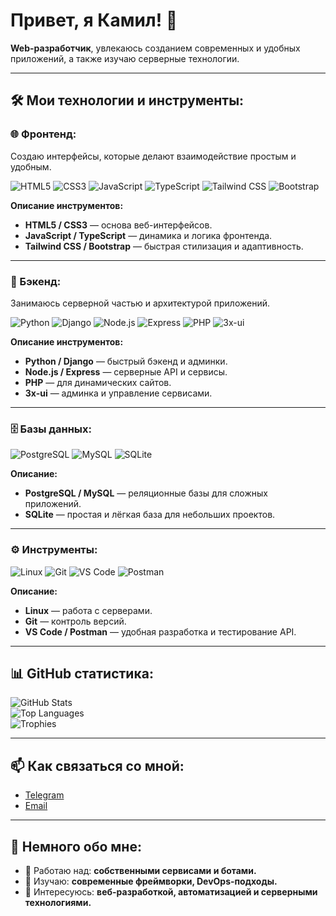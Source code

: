 <h1>Привет, я Камил! 👋</h1>

<p><b>Web-разработчик</b>, увлекаюсь созданием современных и удобных приложений, а также изучаю серверные технологии.</p>

---

## 🛠️ Мои технологии и инструменты:

### 🌐 Фронтенд:
Создаю интерфейсы, которые делают взаимодействие простым и удобным.

<div>
  <img src="https://img.shields.io/badge/HTML5-%23E34F26.svg?style=for-the-badge&logo=html5&logoColor=white" alt="HTML5" />
  <img src="https://img.shields.io/badge/CSS3-%231572B6.svg?style=for-the-badge&logo=css3&logoColor=white" alt="CSS3" />
  <img src="https://img.shields.io/badge/JavaScript-%23F7DF1E.svg?style=for-the-badge&logo=javascript&logoColor=black" alt="JavaScript" />
  <img src="https://img.shields.io/badge/TypeScript-%23007ACC.svg?style=for-the-badge&logo=typescript&logoColor=white" alt="TypeScript" />
  <img src="https://img.shields.io/badge/Tailwind_CSS-%2306B6D4.svg?style=for-the-badge&logo=tailwindcss&logoColor=white" alt="Tailwind CSS" />
  <img src="https://img.shields.io/badge/Bootstrap-%237952B3.svg?style=for-the-badge&logo=bootstrap&logoColor=white" alt="Bootstrap" />
</div>

**Описание инструментов:**
- **HTML5 / CSS3** — основа веб-интерфейсов.  
- **JavaScript / TypeScript** — динамика и логика фронтенда.  
- **Tailwind CSS / Bootstrap** — быстрая стилизация и адаптивность.  

---

### 🔧 Бэкенд:
Занимаюсь серверной частью и архитектурой приложений.

<div>
  <img src="https://img.shields.io/badge/Python-%233776AB.svg?style=for-the-badge&logo=python&logoColor=yellow" alt="Python" />
  <img src="https://img.shields.io/badge/Django-%23092E20.svg?style=for-the-badge&logo=django&logoColor=white" alt="Django" />
  <img src="https://img.shields.io/badge/Node.js-%23339933.svg?style=for-the-badge&logo=node.js&logoColor=white" alt="Node.js" />
  <img src="https://img.shields.io/badge/Express-%23000000.svg?style=for-the-badge&logo=express&logoColor=white" alt="Express" />
  <img src="https://img.shields.io/badge/PHP-%23777BB4.svg?style=for-the-badge&logo=php&logoColor=white" alt="PHP" />
  <img src="https://img.shields.io/badge/3x--ui-%23000000.svg?style=for-the-badge&logo=vercel&logoColor=white" alt="3x-ui" />
</div>

**Описание инструментов:**
- **Python / Django** — быстрый бэкенд и админки.  
- **Node.js / Express** — серверные API и сервисы.  
- **PHP** — для динамических сайтов.  
- **3x-ui** — админка и управление сервисами.  

---

### 🗄 Базы данных:
<div>
  <img src="https://img.shields.io/badge/PostgreSQL-%234169E1.svg?style=for-the-badge&logo=postgresql&logoColor=white" alt="PostgreSQL" />
  <img src="https://img.shields.io/badge/MySQL-%234479A1.svg?style=for-the-badge&logo=mysql&logoColor=white" alt="MySQL" />
  <img src="https://img.shields.io/badge/SQLite-%23003B57.svg?style=for-the-badge&logo=sqlite&logoColor=white" alt="SQLite" />
</div>

**Описание:**
- **PostgreSQL / MySQL** — реляционные базы для сложных приложений.  
- **SQLite** — простая и лёгкая база для небольших проектов.  

---

### ⚙️ Инструменты:
<div>
  <img src="https://img.shields.io/badge/Linux-%23FCC624.svg?style=for-the-badge&logo=linux&logoColor=black" alt="Linux" />
  <img src="https://img.shields.io/badge/Git-%23F05033.svg?style=for-the-badge&logo=git&logoColor=white" alt="Git" />
  <img src="https://img.shields.io/badge/Visual_Studio_Code-%23007ACC.svg?style=for-the-badge&logo=visual-studio-code&logoColor=white" alt="VS Code" />
  <img src="https://img.shields.io/badge/Postman-%23FF6C37.svg?style=for-the-badge&logo=postman&logoColor=white" alt="Postman" />
</div>

**Описание:**
- **Linux** — работа с серверами.  
- **Git** — контроль версий.  
- **VS Code / Postman** — удобная разработка и тестирование API.  

---

## 📊 GitHub статистика:
<img src="https://github-readme-stats.vercel.app/api?username=sal1hov&show_icons=true&theme=radical" alt="GitHub Stats" />
<br />
<img src="https://github-readme-stats.vercel.app/api/top-langs/?username=sal1hov&layout=compact&theme=radical" alt="Top Languages" />
<br />
<img src="https://github-profile-trophy.vercel.app/?username=sal1hov&theme=dracula&margin-w=15" alt="Trophies" />

---

## 📫 Как связаться со мной:
- [Telegram](https://t.me/whowhosed)  
- [Email](mailto:nhtxwd@gmail.com)  

---

## 👋 Немного обо мне:
- 🔭 Работаю над: **собственными сервисами и ботами.**  
- 🌱 Изучаю: **современные фреймворки, DevOps-подходы.**  
- 💬 Интересуюсь: **веб-разработкой, автоматизацией и серверными технологиями.**  
